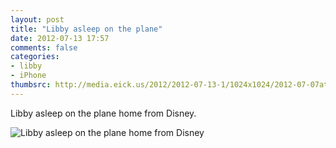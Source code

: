 ```yaml
---
layout: post
title: "Libby asleep on the plane"
date: 2012-07-13 17:57
comments: false
categories: 
- libby
- iPhone
thumbsrc: http://media.eick.us/2012/2012-07-13-1/1024x1024/2012-07-07at15.57.01.jpg
---
```

Libby asleep on the plane home from Disney.


![Libby asleep on the plane home from Disney](http://media.eick.us/media/photographs/2012/2012-07-13-1/2012-07-07at15.57.01.jpg)
